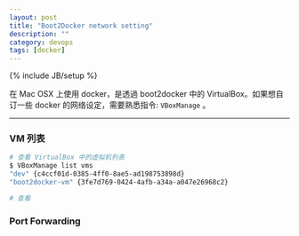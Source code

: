 ```yaml
---
layout: post
title: "Boot2Docker network setting"
description: ""
category: devops
tags: [docker]
---
```

{% include JB/setup %}

在 Mac OSX 上使用 docker，是透過 boot2docker 中的 VirtualBox。如果想自订一些 docker 的网络设定，需要熟悉指令: `VBoxManage` 。

---

### VM 列表

```bash
# 查看 VirtualBox 中的虚拟机列表
$ VBoxManage list vms
"dev" {c4ccf01d-0385-4ff0-8ae5-ad198753898d}
"boot2docker-vm" {3fe7d769-0424-4afb-a34a-a047e26968c2}

# 查看

```

### Port Forwarding

 